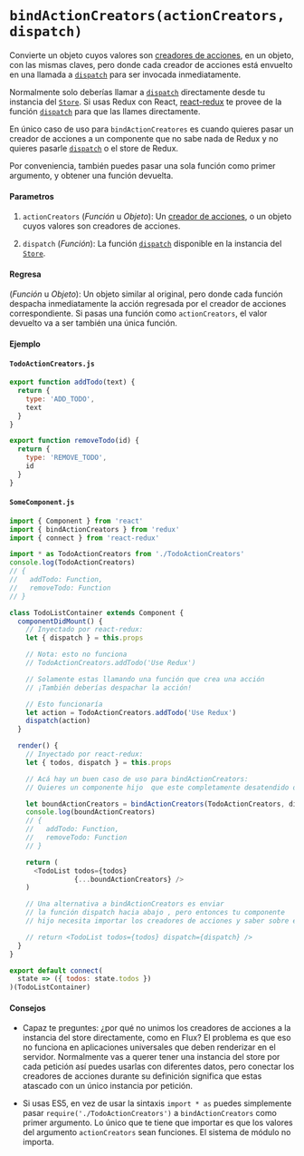 # `bindActionCreators(actionCreators, dispatch)`

Convierte un objeto cuyos valores son [creadores de acciones](../glosario.md#creador-de-acciones), en un objeto, con las mismas claves, pero donde cada creador de acciones está envuelto en una llamada a [`dispatch`](./Store.md#dispatch) para ser invocada inmediatamente.

Normalmente solo deberías llamar a [`dispatch`](./Store.md#dispatch) directamente desde tu instancia del [`Store`](./Store.md). Si usas Redux con React, [react-redux](https://github.com/gaearon/react-redux) te provee de la función [`dispatch`](Store.md#dispatch) para que las llames directamente.

En único caso de uso para `bindActionCreatores` es cuando quieres pasar un creador de acciones a un componente que no sabe nada de Redux y no quieres pasarle [`dispatch`](./Store.md#dispatch) o el store de Redux.

Por conveniencia, también puedes pasar una  sola función como primer argumento, y obtener una función devuelta.

#### Parametros

1. `actionCreators` (*Función* u *Objeto*): Un [creador de acciones](../glosario.md#creador-de-acciones), o un objeto cuyos valores son creadores de acciones.

2. `dispatch` (*Función*):  La función [`dispatch`](./Store.md#dispatch) disponible en la instancia del [`Store`](./Store.md).

#### Regresa

(*Función* u *Objeto*): Un objeto similar al original, pero donde cada función despacha inmediatamente la acción regresada por el creador de acciones correspondiente. Si pasas una función como `actionCreators`, el valor devuelto va a ser también una única función.

#### Ejemplo

#### `TodoActionCreators.js`

```js
export function addTodo(text) {
  return {
    type: 'ADD_TODO',
    text
  }
}

export function removeTodo(id) {
  return {
    type: 'REMOVE_TODO',
    id
  }
}
```

#### `SomeComponent.js`

```js
import { Component } from 'react'
import { bindActionCreators } from 'redux'
import { connect } from 'react-redux'

import * as TodoActionCreators from './TodoActionCreators'
console.log(TodoActionCreators)
// {
//   addTodo: Function,
//   removeTodo: Function
// }

class TodoListContainer extends Component {
  componentDidMount() {
    // Inyectado por react-redux:
    let { dispatch } = this.props

    // Nota: esto no funciona
    // TodoActionCreators.addTodo('Use Redux')

    // Solamente estas llamando una función que crea una acción
    // ¡También deberías despachar la acción!

    // Esto funcionaría
    let action = TodoActionCreators.addTodo('Use Redux')
    dispatch(action)
  }

  render() {
    // Inyectado por react-redux:
    let { todos, dispatch } = this.props

    // Acá hay un buen caso de uso para bindActionCreators:
    // Quieres un componente hijo  que este completamente desatendido de Redux

    let boundActionCreators = bindActionCreators(TodoActionCreators, dispatch)
    console.log(boundActionCreators)
    // {
    //   addTodo: Function,
    //   removeTodo: Function
    // }

    return (
      <TodoList todos={todos}
                {...boundActionCreators} />
    )

    // Una alternativa a bindActionCreators es enviar
    // la función dispatch hacia abajo , pero entonces tu componente
    // hijo necesita importar los creadores de acciones y saber sobre ellos

    // return <TodoList todos={todos} dispatch={dispatch} />
  }
}

export default connect(
  state => ({ todos: state.todos })
)(TodoListContainer)
```

#### Consejos

* Capaz te preguntes: ¿por qué no unimos los creadores de acciones a la instancia del store directamente, como en Flux? El problema es que eso no funciona en aplicaciones universales que deben renderizar en el servidor. Normalmente vas a querer tener una instancia del store por cada petición así puedes usarlas con diferentes datos, pero conectar los creadores de acciones durante su definición significa que estas atascado con un único instancia por petición.

* Si usas ES5, en vez de usar la sintaxis `import * as` puedes simplemente pasar `require('./TodoActionCreators')` a `bindActionCreators` como primer argumento. Lo único que te tiene que importar es que los valores del argumento `actionCreators` sean funciones. El sistema de módulo no importa.